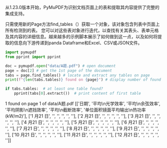 从1.23.0版本开始，PyMuPDF为识别文档页面上的表和提取其内容提供了完整的集成支持。

只需使用新的Page方法find_tables（）获取一个对象，该对象包含列表中页面上所有检测到的表。
您可以对这些表对象进行迭代，以查找有关其表头、表单元格及其内容的详细信息。越来越多的示例脚本展示了如何做到这一点，以及如何将提取的信息向下游传递到panda Dataframe和Excel、CSV或JSON文件。

```python
import pymupdf
from pprint import pprint

doc = pymupdf.open("data/A题.pdf") # open document
page = doc[2] # get the 1st page of the document
tabs = page.find_tables() # locate and extract any tables on page
print(f"{len(tabs.tables)} found on {page}") # display number of found tables

if tabs.tables:  # at least one table found?
    pprint(tabs[0].extract())  # print content of first table
```

1 found on page 1 of data/A题.pdf
[['日期',
  '平均\n光学效率',
  '平均\n余弦效率',
  '平均阴影\n遮挡效率',
  '平均\n截断效率',
  '单位面积镜面平均输出\n热功率 (kW/m2)'],
 ['1 月21 日', '', '', '', '', ''],
 ['2 月21 日', '', '', '', '', ''],
 ['3 月21 日', '', '', '', '', ''],
 ['4 月21 日', '', '', '', '', ''],
 ['5 月21 日', '', '', '', '', ''],
 ['6 月21 日', '', '', '', '', ''],
 ['7 月21 日', '', '', '', '', ''],
 ['8 月21 日', '', '', '', '', ''],
 ['9 月21 日', '', '', '', '', ''],
 ['10 月21 日', '', '', '', '', ''],
 ['11 月21 日', '', '', '', '', ''],
 ['12 月21 日', '', '', '', '', '']]